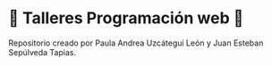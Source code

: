# 👾 Talleres Programación web 👾
 Repositorio creado por Paula Andrea Uzcátegui León y Juan Esteban Sepúlveda Tapias.
